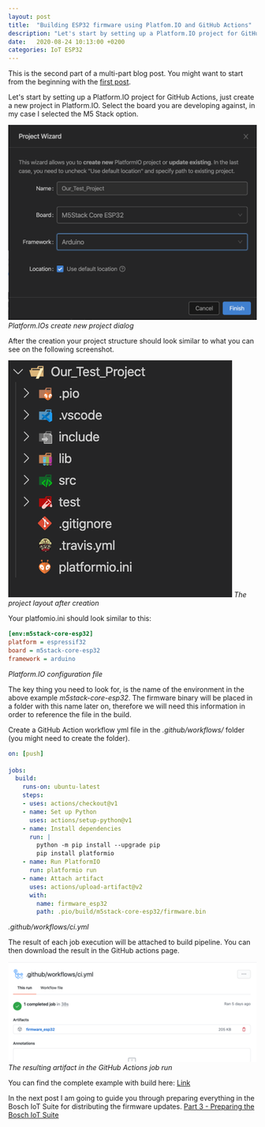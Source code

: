 ```yaml
---
layout: post
title:  "Building ESP32 firmware using Platfom.IO and GitHub Actions"
description: "Let's start by setting up a Platform.IO project for GitHub Actions, just create a new project in Platform.IO. Select the board you are developing against, in my case I selected the M5 Stack option."
date:   2020-08-24 10:13:00 +0200
categories: IoT ESP32
---
```


This is the second part of a multi-part blog post. You might want to start from the beginning with the [first post][Part 1].

Let's start by setting up a Platform.IO project for GitHub Actions, just create a new project in Platform.IO. Select the board you are developing against, in my case I selected the M5 Stack option.

![](../assets/platform_io/create_new_project.png)
*Platform.IOs create new project dialog*

After the creation your project structure should look similar to what you can see on the following screenshot.

![](../assets/platform_io/project_layout_after_creation.png)
*The project layout after creation*

Your platfomio.ini should look similar to this:

```ini
[env:m5stack-core-esp32]
platform = espressif32
board = m5stack-core-esp32
framework = arduino
```
*Platform.IO configuration file*

The key thing you need to look for, is the name of the environment in the above example *m5stack-core-esp32*. The firmware binary will be placed in a folder with this name later on, therefore we will need this information in order to reference the file in the build.

Create a GitHub Action workflow yml file in the *.github/workflows/* folder (you might need to create the folder). 

```yaml
on: [push]

jobs:
  build:
    runs-on: ubuntu-latest
    steps:
    - uses: actions/checkout@v1
    - name: Set up Python
      uses: actions/setup-python@v1
    - name: Install dependencies
      run: |
        python -m pip install --upgrade pip
        pip install platformio
    - name: Run PlatformIO
      run: platformio run
    - name: Attach artifact
      uses: actions/upload-artifact@v2
      with:
        name: firmware_esp32
        path: .pio/build/m5stack-core-esp32/firmware.bin
```
*.github/workflows/ci.yml*

The result of each job execution will be attached to build pipeline. You can then download the result in the GitHub actions page.

![](../assets/platform_io/github_actions_result.png)
*The resulting artifact in the GitHub Actions job run*

You can find the complete example with build here: [Link][Sources]

In the next post I am going to guide you through preparing everything in the Bosch IoT Suite for distributing the firmware updates. [Part 3 - Preparing the Bosch IoT Suite][Part 3]

[Sources]: https://github.com/cgrotz/esp32-platformio-example
[Platform.IO GitHub Actions]: https://docs.platformio.org/en/latest/integration/ci/github-actions.html
[Part 3]: /2020-08-25-esp32_ci_cd_part3
[Part 1]: /2020-08-23-esp32_ci_cd_part1